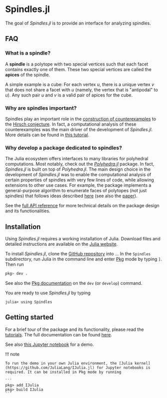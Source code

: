# Spindles.jl

The goal of *Spindles.jl* is to provide an interface for analyzing spindles.

## FAQ
### What is a spindle?
A **spindle** is a polytope with two special vertices such that each facet contains exactly one of them. These two special vertices are called the **apices** of the spindle. 

A simple example is a cube: For each vertex $u$, there is a unique vertex $v$ that does not share a facet with $u$ (namely, the vertex that is "antipodal" to $u$). Any such pair $u$ and $v$ is a valid pair of apices for the cube.

### Why are spindles important?
Spindles play an important role in the [construction of counterexamples](https://arxiv.org/abs/1006.2814) to the [Hirsch conjecture](https://en.wikipedia.org/wiki/Hirsch_conjecture). In fact, a computational analysis of these counterexamples was the main driver of the development of *Spindles.jl*. More details can be found in [this tutorial](@ref "Spindles and the Hirsch conjecture").

### Why develop a package dedicated to spindles?
The Julia ecosystem offers interfaces to many libraries for polyhedral computations. Most notably, check out the [*Polyhedra.jl*](https://juliapolyhedra.github.io/Polyhedra.jl/) package. In fact, *Spindles.jl* is built on top of *Polyhedra.jl*. The main design choice in the development of *Spindles.jl* was to enable the computational analysis of certain properties of spindles with very few lines of code, while allowing extensions to other use cases. For example, the package implements a general-purpose algorithm to enumerate faces of polytopes (not just spindles) that follows ideas described [here](https://sites.google.com/site/christopheweibel/research/hirsch-conjecture) (see also the [paper](https://arxiv.org/pdf/1202.4701)).

See the [full API reference](@ref "Index") for more technical details on the package design and its functionalities.


## Installation
Using *Spindles.jl* requires a working installation of Julia. Download files and detailed instructions are available on the [Julia website](https://julialang.org/).

To install *Spindles.jl*, clone the [GitHub repository](https://github.com/ma-b/hirsch-walks) into ... In the `Spindles` subdirectory, run Julia in the command line and enter [Pkg](https://docs.julialang.org/en/v1/stdlib/Pkg/) mode by typing `]`. Then run

```julia
pkg> dev .
```

See also the [Pkg documentation](https://pkgdocs.julialang.org/v1/managing-packages/#developing) on the `dev` (or `develop`) command.

You are ready to use *Spindles.jl* by typing
```jldoctest
julia> using Spindles
```

## Getting started
For a brief tour of the package and its functionality, please read the [tutorials](@ref "First steps"). 
The full documentation can be found [here](@ref "Index").

See also [this Jupyter notebook](https://nbviewer.org/github/ma-b/hirsch-walks/blob/main/Spindles/examples/Demo.ipynb) for a demo.

!!! note

    To run the demo in your own Julia environment, the [Julia kernel](https://github.com/JuliaLang/IJulia.jl) for Jupyter notebooks is required. It can be installed in Pkg mode by running

    ```
    pkg> add IJulia
    pkg> build IJulia
    ```
